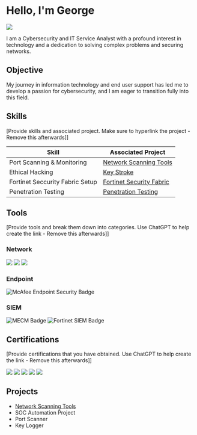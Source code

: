 # Hello, I'm George
<a href="https://linkedin.com/in/pgdharrison"><img src="https://img.shields.io/badge/-LinkedIn-0072b1?&style=for-the-badge&logo=linkedin&logoColor=white" /></a>

I am a Cybersecurity and IT Service Analyst with a profound interest in technology and a dedication to solving complex problems and securing networks.

## Objective

My journey in information technology and end user support has led me to develop a passion for cybersecurity, and I am eager to transition fully into this field.

## Skills
[Provide skills and associated project. Make sure to hyperlink the project - Remove this afterwards]]

| Skill                                         | Associated Project         |
|-----------------------------------------------|----------------------------|
| Port Scanning & Monitoring                    | <a href="https://github.com/GDHarrison/Network-Scanning-Tools/tree/main">Network Scanning Tools</a>|
| Ethical Hacking                               | <a href="https://github.com/GDHarrison/Key-Stroke/tree/main">Key Stroke</a>|
| Fortinet Seccurity Fabric Setup               | <a href="https://github.com/GDHarrison/Key-Stroke/tree/main">Fortinet Security Fabric</a>|
| Penetration Testing                           | <a href="https://github.com/GDHarrison/Key-Stroke/tree/main">Penetration Testing</a>|


## Tools
[Provide tools and break them down into categories. Use ChatGPT to help create the link - Remove this afterwards]]

### Network
<div>
    <img src="https://img.shields.io/badge/-Wireshark-1679A7?&style=for-the-badge&logo=Wireshark&logoColor=white" />
    <img src="https://img.shields.io/badge/-Suricata-EF3B2D?&style=for-the-badge&logo=Suricata&logoColor=white" />
    <img src="https://img.shields.io/badge/-Zeek-777BB4?&style=for-the-badge&logo=Zeek&logoColor=white" />
</div>

### Endpoint
<div>
    <img src="https://img.shields.io/badge/-McAfee_Endpoint_Security-ED1C24?&style=for-the-badge&logo=McAfee&logoColor=white" alt="McAfee Endpoint Security Badge" />
</div>

### SIEM
<div>
    <img src="https://img.shields.io/badge/-Microsoft_Endpoint_Configuration_Manager-0078D4?&style=for-the-badge&logo=Microsoft&logoColor=white" alt="MECM Badge" />
    <img src="https://img.shields.io/badge/-Fortinet_SIEM-FF0000?&style=for-the-badge&logo=Fortinet&logoColor=white" alt="Fortinet SIEM Badge" />
</div>

## Certifications
[Provide certifications that you have obtained. Use ChatGPT to help create the link - Remove this afterwards]]
<div>
<img src="https://img.shields.io/badge/-Security%2B-FF0000?&style=for-the-badge&logo=CompTIA&logoColor=white" />
<img src="https://img.shields.io/badge/-Network%2B-007ACC?&style=for-the-badge&logo=CompTIA&logoColor=white" />
<img src="https://img.shields.io/badge/-A%2B-4D4D4D?&style=for-the-badge&logo=CompTIA&logoColor=white" />
<img src="https://img.shields.io/badge/-CDSA-006400?&style=for-the-badge&logoColor=white" />
<img src="https://img.shields.io/badge/-CCD-000080?&style=for-the-badge&logoColor=white" />
</div>

## Projects
- <a href="https://github.com/GDHarrison/Network-Scanning-Tools/tree/main">Network Scanning Tools</a>
- SOC Automation Project
- Port Scanner
- Key Logger
